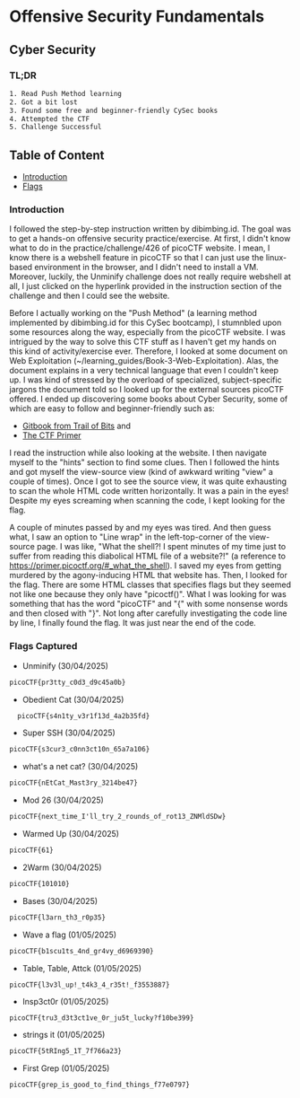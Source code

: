 # Offensive Security Fundamentals
## Cyber Security
### TL;DR
```txt
1. Read Push Method learning
2. Got a bit lost
3. Found some free and beginner-friendly CySec books
4. Attempted the CTF
5. Challenge Successful
```
## Table of Content
* [Introduction](https://github.com/Ze-Fn/CySec-Portfolio/main/PushM_1.1_OffSecFund.md/#Introduction)
* [Flags](https://github.com/Ze-Fn/CySec-Portfolio/main/PushM_1.1_OffSecFund.md/#Flags)

### Introduction
I followed the step-by-step instruction written by dibimbing.id. The goal was to get a hands-on offensive security practice/exercise. At first, I didn't know what to do in the practice/challenge/426 of picoCTF website. I mean, I know there is a webshell feature in picoCTF so that I can just use the linux-based environment in the browser, and I didn't need to install a VM. Moreover, luckily, the Unminify challenge does not really require webshell at all, I just clicked on the hyperlink provided in the instruction section of the challenge and then I could see the website. 

Before I actually working on the "Push Method" (a learning method implemented by dibimbing.id for this CySec bootcamp), I stumnbled upon some resources along the way, especially from the picoCTF website. I was intrigued by the way to solve this CTF stuff as I haven't get my hands on this kind of activity/exercise ever. Therefore, I looked at some document on Web Exploitation (~/learning_guides/Book-3-Web-Exploitation). Alas, the document explains in a very technical language that even I couldn't keep up. I was kind of stressed by the overload of specialized, subject-specific jargons the document told so I looked up for the external sources picoCTF offered. I ended up discovering some books about Cyber Security, some of which are easy to follow and beginner-friendly such as:
* [Gitbook from Trail of Bits](https://trailofbits.github.io/ctf/index.html) and
* [The CTF Primer](primer.picoctf.org)

I read the instruction while also looking at the website. I then navigate myself to the "hints" section to find some clues. Then I followed the hints and got myself the view-source view (kind of awkward writing "view" a couple of times). Once I got to see the source view, it was quite exhausting to scan the whole HTML code written horizontally. It was a pain in the eyes! Despite my eyes screaming when scanning the code, I kept looking for the flag.

A couple of minutes passed by and my eyes was tired. And then guess what, I saw an option to "Line wrap" in the left-top-corner of the view-source page. I was like, "What the shell?! I spent minutes of my time just to suffer from reading this diabolical HTML file of a website?!" (a reference to https://primer.picoctf.org/#_what_the_shell). I saved my eyes from getting murdered by the agony-inducing HTML that website has. Then, I looked for the flag. There are some HTML classes that specifies flags but they seemed not like one because they only have "picoctf()". What I was looking for was something that has the word "picoCTF" and "{" with some nonsense words and then closed with "}". Not long after carefully investigating the code line by line, I finally found the flag. It was just near the end of the code.


### Flags Captured
* Unminify (30/04/2025)
```txt
picoCTF{pr3tty_c0d3_d9c45a0b}
```
* Obedient Cat (30/04/2025)
```txt
  picoCTF{s4n1ty_v3r1f13d_4a2b35fd}
```
* Super SSH (30/04/2025)
```txt
picoCTF{s3cur3_c0nn3ct10n_65a7a106}
```
* what's a net cat? (30/04/2025)
```txt
picoCTF{nEtCat_Mast3ry_3214be47}
```
* Mod 26 (30/04/2025)
```txt
picoCTF{next_time_I'll_try_2_rounds_of_rot13_ZNMldSDw}
```
* Warmed Up (30/04/2025)
```txt
picoCTF{61}
```
* 2Warm (30/04/2025)
```txt
picoCTF{101010}
```
* Bases (30/04/2025)
```txt
picoCTF{l3arn_th3_r0p35}
```
* Wave a flag (01/05/2025)
```txt
picoCTF{b1scu1ts_4nd_gr4vy_d6969390}
```
* Table, Table, Attck (01/05/2025)
```txt
picoCTF{l3v3l_up!_t4k3_4_r35t!_f3553887}
```
* Insp3ct0r (01/05/2025)
```
picoCTF{tru3_d3t3ct1ve_0r_ju5t_lucky?f10be399}
```
* strings it (01/05/2025)
```txt
picoCTF{5tRIng5_1T_7f766a23}
```
* First Grep (01/05/2025)
```txt
picoCTF{grep_is_good_to_find_things_f77e0797}
```
